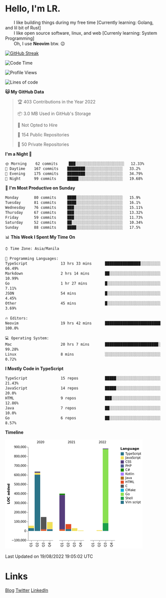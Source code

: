 # Hello, I'm LR. 

  I like building things during my free time [Currently learning: Golang, and lil bit of Rust]  
  I like open source software, linux, and web [Currenly learning: System Programming]  
  Oh, I use **Neovim** btw. :wink:  
  
[![GitHub Streak](https://github-readme-streak-stats.herokuapp.com?user=laureanray&theme=ayu-light&hide_border=true)](https://git.io/streak-stats)

<!--START_SECTION:waka-->
![Code Time](http://img.shields.io/badge/Code%20Time-113%20hrs%2030%20mins-blue)

![Profile Views](http://img.shields.io/badge/Profile%20Views-86-blue)

![Lines of code](https://img.shields.io/badge/From%20Hello%20World%20I%27ve%20Written-2%20Million%20lines%20of%20code-blue)

**🐱 My GitHub Data** 

> 🏆 403 Contributions in the Year 2022
 > 
> 📦 3.0 MB Used in GitHub's Storage 
 > 
> 🚫 Not Opted to Hire
 > 
> 📜 154 Public Repositories 
 > 
> 🔑 50 Private Repositories  
 > 
**I'm a Night 🦉** 

```text
🌞 Morning    62 commits     ███░░░░░░░░░░░░░░░░░░░░░░   12.33% 
🌆 Daytime    167 commits    ████████░░░░░░░░░░░░░░░░░   33.2% 
🌃 Evening    175 commits    ████████░░░░░░░░░░░░░░░░░   34.79% 
🌙 Night      99 commits     █████░░░░░░░░░░░░░░░░░░░░   19.68%

```
📅 **I'm Most Productive on Sunday** 

```text
Monday       80 commits     ████░░░░░░░░░░░░░░░░░░░░░   15.9% 
Tuesday      81 commits     ████░░░░░░░░░░░░░░░░░░░░░   16.1% 
Wednesday    76 commits     ███░░░░░░░░░░░░░░░░░░░░░░   15.11% 
Thursday     67 commits     ███░░░░░░░░░░░░░░░░░░░░░░   13.32% 
Friday       59 commits     ███░░░░░░░░░░░░░░░░░░░░░░   11.73% 
Saturday     52 commits     ██░░░░░░░░░░░░░░░░░░░░░░░   10.34% 
Sunday       88 commits     ████░░░░░░░░░░░░░░░░░░░░░   17.5%

```


📊 **This Week I Spent My Time On** 

```text
⌚︎ Time Zone: Asia/Manila

💬 Programming Languages: 
TypeScript               13 hrs 33 mins      ████████████████░░░░░░░░░   66.49% 
Markdown                 2 hrs 14 mins       ██░░░░░░░░░░░░░░░░░░░░░░░   10.99% 
Go                       1 hr 27 mins        █░░░░░░░░░░░░░░░░░░░░░░░░   7.11% 
JSON                     54 mins             █░░░░░░░░░░░░░░░░░░░░░░░░   4.45% 
Other                    45 mins             █░░░░░░░░░░░░░░░░░░░░░░░░   3.69%

🔥 Editors: 
Neovim                   19 hrs 42 mins      █████████████████████████   100.0%

💻 Operating System: 
Mac                      20 hrs 7 mins       ████████████████████████░   99.28% 
Linux                    8 mins              ░░░░░░░░░░░░░░░░░░░░░░░░░   0.72%

```

**I Mostly Code in TypeScript** 

```text
TypeScript               15 repos            █████░░░░░░░░░░░░░░░░░░░░   21.43% 
JavaScript               14 repos            █████░░░░░░░░░░░░░░░░░░░░   20.0% 
HTML                     9 repos             ███░░░░░░░░░░░░░░░░░░░░░░   12.86% 
Java                     7 repos             ██░░░░░░░░░░░░░░░░░░░░░░░   10.0% 
Go                       6 repos             ██░░░░░░░░░░░░░░░░░░░░░░░   8.57%

```


**Timeline**

![Chart not found](https://raw.githubusercontent.com/laureanray/laureanray/master/charts/bar_graph.png) 


 Last Updated on 19/08/2022 19:05:02 UTC
<!--END_SECTION:waka-->

# Links
[Blog](https://lr.hashnode.dev)
[Twitter](https://twitter.com/laureanray)
[LinkedIn](https://linkedin.com/in/laureanray)
